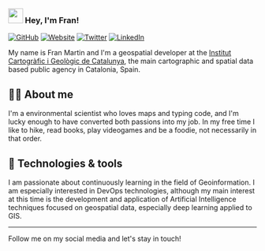 ### <img src="https://raw.githubusercontent.com/MartinHeinz/MartinHeinz/master/wave.gif" width="30px"> Hey, I'm Fran! 

[![GitHub](https://img.shields.io/badge/GitHub-@fmariv-success?style=flat&logo=github)](https://github.com/fmariv)
[![Website](https://img.shields.io/badge/Web-site-informational?style=flat&logo=google%20earth)](http://franmartin.es/)
[![Twitter](https://img.shields.io/badge/Twitter-@____franmartin-9cf?style=flat&logo=twitter)](https://twitter.com/__franmartin)
[![LinkedIn](https://img.shields.io/badge/Linked-In-blue?style=flat&logo=linkedin)](https://www.linkedin.com/in/franciscomartinrivas/)

My name is Fran Martin and I'm a geospatial developer at the [Institut Cartogràfic i Geològic de Catalunya](https://www.icgc.cat/en/), the main cartographic and spatial data based public agency in Catalonia, Spain.

## 🙋‍♂️ About me
I'm a environmental scientist who loves maps and typing code, and I'm lucky enough to have converted both passions into my job. In my free time I like to hike, read books, play videogames and be a foodie, not necessarily in that order.

## :wrench: Technologies & tools
I am passionate about continuously learning in the field of Geoinformation. I am especially interested in DevOps technologies, although my main interest at this time is the development and application of Artificial Intelligence techniques focused on geospatial data, especially deep learning applied to GIS.

---
Follow me on my social media and let's stay in touch! 

<!-- Icons -->

[1.2]: http://i.imgur.com/wWzX9uB.png (twitter icon without padding)
[2.2]: https://raw.githubusercontent.com/MartinHeinz/MartinHeinz/master/linkedin-3-16.png (LinkedIn icon without padding)

<!-- Links to your social media accounts -->

[1]: https://twitter.com/__franmartin
[2]: https://www.linkedin.com/in/franciscomartinrivas/
